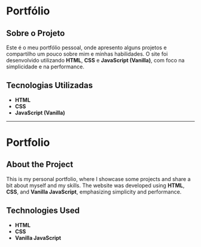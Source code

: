 # Portfólio

## Sobre o Projeto

Este é o meu portfólio pessoal, onde apresento alguns projetos e compartilho um pouco sobre mim e minhas habilidades. O site foi desenvolvido utilizando **HTML**, **CSS** e **JavaScript (Vanilla)**, com foco na simplicidade e na performance.

## Tecnologias Utilizadas

- **HTML**
- **CSS**
- **JavaScript (Vanilla)**

---

# Portfolio

## About the Project

This is my personal portfolio, where I showcase some projects and share a bit about myself and my skills. The website was developed using **HTML**, **CSS**, and **Vanilla JavaScript**, emphasizing simplicity and performance.

## Technologies Used

- **HTML**
- **CSS**
- **Vanilla JavaScript**
